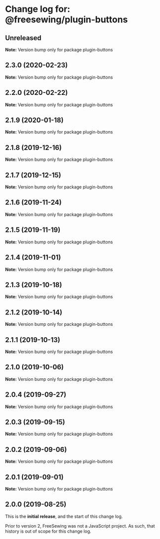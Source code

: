 # Change log for: @freesewing/plugin-buttons


## Unreleased

**Note:** Version bump only for package plugin-buttons


## 2.3.0 (2020-02-23)

**Note:** Version bump only for package plugin-buttons


## 2.2.0 (2020-02-22)

**Note:** Version bump only for package plugin-buttons


## 2.1.9 (2020-01-18)

**Note:** Version bump only for package plugin-buttons


## 2.1.8 (2019-12-16)

**Note:** Version bump only for package plugin-buttons


## 2.1.7 (2019-12-15)

**Note:** Version bump only for package plugin-buttons


## 2.1.6 (2019-11-24)

**Note:** Version bump only for package plugin-buttons


## 2.1.5 (2019-11-19)

**Note:** Version bump only for package plugin-buttons


## 2.1.4 (2019-11-01)

**Note:** Version bump only for package plugin-buttons


## 2.1.3 (2019-10-18)

**Note:** Version bump only for package plugin-buttons


## 2.1.2 (2019-10-14)

**Note:** Version bump only for package plugin-buttons


## 2.1.1 (2019-10-13)

**Note:** Version bump only for package plugin-buttons


## 2.1.0 (2019-10-06)

**Note:** Version bump only for package plugin-buttons


## 2.0.4 (2019-09-27)

**Note:** Version bump only for package plugin-buttons


## 2.0.3 (2019-09-15)

**Note:** Version bump only for package plugin-buttons


## 2.0.2 (2019-09-06)

**Note:** Version bump only for package plugin-buttons


## 2.0.1 (2019-09-01)

**Note:** Version bump only for package plugin-buttons




## 2.0.0 (2019-08-25)

This is the **initial release**, and the start of this change log.

Prior to version 2, FreeSewing was not a JavaScript project.
As such, that history is out of scope for this change log.
